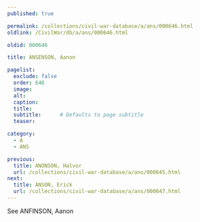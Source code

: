 ```yaml
---
published: true

permalink: /collections/civil-war-database/a/ans/000646.html
oldlink: /CivilWar/db/a/ans/000646.html

oldid: 000646

title: ANSENSON, Aanon

pagelist:
  exclude: false
  order: 646
  image: 
  alt:
  caption:
  title:
  subtitle:      # Defaults to page subtitle
  teaser:

category: 
  - A 
  - ANS

previous:
  title: ANONSON, Halvor
  url: /collections/civil-war-database/a/ano/000645.html  
next:
  title: ANSON, Erick
  url: /collections/civil-war-database/a/ans/000647.html   
---
```

See ANFINSON, Aanon